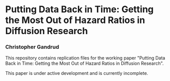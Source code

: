 # Putting Data Back in Time: Getting the Most Out of Hazard Ratios in Diffusion Research
### Christopher Gandrud

This repository contains replication files for the working paper "Putting Data Back in Time: Getting the Most Out of Hazard Ratios in Diffusion Research".

This paper is under active development and is currently incomplete.